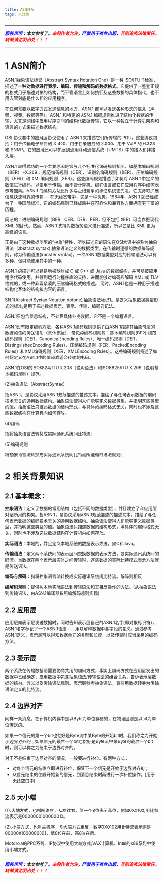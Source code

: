 ```yaml
---
title: ASN详解
tags: 未分类
---
```



------

***<font color=blue>版权声明</font>：本文参考了<font color=blue>。</font><font color=red>未经作者允许</font>，<font color=blue>严禁用于商业出版</font>，<font color=red>否则追究法律责任。转载请注明出处！！！</font>***

------

# 1 ASN简介 
ASN.1抽象语法标记（Abstract Syntax Notation One）是一种 ISO/ITU-T标准，描述了**一种对数据进行表示、编码、传输和解码的数据格式**。它提供了一整套正规的格式用于描述对象的结构，而不管语言上如何执行及这些数据的具体指代，也不用去管到底是什么样的应用程序。

在任何需要以数字方式发送信息的地方，ASN.1 都可以发送各种形式的信息（声频、视频、数据等等）。ASN.1 和特定的 ASN.1 编码规则推进了结构化数据的传输，尤其是网络中应用程序之间的结构化数据传输，它以一种独立于计算机架构和语言的方式来描述数据结构。

OSI 协议套中的应用层协议使用了 ASN.1 来描述它们所传输的 PDU，这些协议包括：用于传输电子邮件的 X.400、用于目录服务的 X.500、用于 VoIP 的 H.323 和 SNMP。它的应用还可以扩展到通用移动通信系统（UMTS）中的接入和非接入层。

ASN.1 取得成功的一个主要原因是它与几个标准化编码规则相关，如基本编码规则（BER） -X.209 、规范编码规则（CER）、识别名编码规则（DER）、压缩编码规则（PER）和 XML编码规则（XER）。这些编码规则描述了如何对 ASN.1 中定义的数值进行编码，以便用于传输，而不管计算机、编程语言或它在应用程序中如何表示等因素。ASN.1 的编码方法比许多与之相竞争的标记系统更先进，它支持可扩展信息快速可靠的传输 — 在无线宽带中，这是一种优势。1984年，ASN.1 就已经成为了一种国际标准，它的编码规则已经成熟并在可靠性和兼容性方面拥有更丰富的历程。

简洁的二进制编码规则（BER、CER、DER、PER，但不包括 XER）可当作更现代 XML 的替代。然而，ASN.1 支持对数据的语义进行描述，所以它是比 XML 更为高级的语言。

正是由于这种数据类型的“抽象"特性，所以描述它的语法在OSI术语中被称为抽象语法（abstract syntax).抽象语法定义的数据类型，在传输时遵循的数据编码规则，称为传输语法(transfer syntax)。一种ASN.1数据类型对应的传输语法可以有多种，但只能使用其中的一种。

ASN.1 的描述可以容易地被映射成 C 或 C++ 或 Java 的数据结构，并可以被应用程序代码使用，并得到运行时程序库的支持，进而能够对编码和解码 XML 或 TLV 格式的，或一种非常紧凑的压缩编码格式的描述。
同时，ASN.1也是一种用于描述结构化客体的结构和内容的语言。

SN.1(Abstract Syntax Notation dotone),抽象语法标记1。是定义抽象数据类型形式的标准,是用于描述数据表示、表示、传输、编码的记法。

ASN.1只包含信息结构，不处理具体业务数据，它不是一个编程语言。

ASN.1没有限定编码方法，各种ASN.1编码规则提供了由ASN.1描述其抽象句法的数据的值的传送语法（具体表达），常见的编码规则有：基本编码规则(BER),规范编码规则（CER，CanonicalEncoding Rules）、唯一编码规则（DER，DistinguishedEncoding Rules）、压缩编码规则（PER，PackedEncoding Rules）和XML编码规则（XER，XMLEncoding Rules）。这些编码规则描述了如何将定义在ASN.1中的值译成适合传输的电码。

ASN.1在OSI的ISO8824/ITU X.208（说明语法）和ISO8825/ITU X.209（说明基本编码规则）规范。



(2)抽象语法（AbstractSyntax）

指ASN.1，是协议采用ASN.1规范描述的描述文本。描绘了与任何表示数据的编码技术无关的通用数据结构。抽象语法使得人们能够定义数据类型，并指明这些类型的值。抽象语法只描述数据的结构形式，与具体的编码格式无关，同时也不涉及这些数据结构在计算机内如何存放。

(4)编码

指将抽象语言法转换成实际通讯系统间比特流;

(5)编码规则

将抽象语言法转换成实际通讯系统间比特流所遵循的语法规则;


# 2 相关背景知识
## 2.1 基本概念：

**抽象语法**：定义了数据的常用结构（包括不同的数据类型），并且建立了和应用层对话所用的构架。指ASN.1，是协议采用ASN.1规范描述的描述文本。描绘了与任何表示数据的编码技术无关的通用数据结构。抽象语法使得人们能够定义数据类型，并指明这些类型的值。抽象语法只描述数据的结构形式，与具体的编码格式无关，同时也不涉及这些数据结构在计算机内如何存放。

**实际语法**：本地的，并且定义本地系统的数据表示方法。如C和Java。

**传输语法**：定义两个系统间的表示层间交换数据的表示方法，是实际通讯系统间的码流。当数据在两个表示层实体之间传输时，这些数据的实际比特模式表示方法就是传送语法。

**编码与解码**：指将抽象语言法转换成实际通讯系统间比特流。解码则相反

**编解码规则**：提供从本地实际语法到传输语法和其相反操作的方法。(从抽象语法到传输语法，由ASN.1编译器按照编解码规则实现)

## 2.2 应用层

应用层向表示层发送数据时，同时告知表示层自己的ASN.1名字(即对象标识符)，ASN.1名字标记了一个ASN.1语法——用以解释数据中各字段的含义。通过参考ASN.1定义，表示层可以得知数据单元的类型和长度，以及传输时应当采用的编码方法。

## 2.3 表示层

两个系统在传输数据前需要协商共用的编码方式，事实上编码方式在应用层发出的数据中已经确定，应用数据中包含抽象语法/传输语法的组合关系，告诉表示层数据的结构、含义以及传输语法规则。表示层参考抽象语法，将应用数据转换为传输语法定义的比特流。

## 2.4 边界对齐

同样一条消息，在计算机内存中是以Byte为单位存储的，在物理层则是以bit为单位传送的。

如果一个信元的第一个bit也恰好是Byte流中某Byte的开始bit时，我们称之为开始于边界对齐的；如果信元的最后一个bit也恰好是Byte流中某Byte的最后一个bit时，则可以称之为结束于边界对齐的。

对于不是结束于边界对齐的情况，一般要进行补位。有两种方式：
* 对每个信元的结束立即进行补位，保证下一个信元是开始于边界对齐的；
* 从信元结束的位置开始新的信元，到消息结束时再进行一次补位操作。(用于无线空口中)

## 2.5 大小端

(1).大端方式，也叫网络序，从左往右，第一个8位表示高位，例如0X0102,用比特流表示是0000000100000010。

(2).小端方式，也叫主机序，与大端方式相反，数字0X0102用比特流表示则是0000001000000001，低8位在前，高8位在后。

Motorola的PPC系列、IP协议中使用大端方式;VAX计算机、Intel的x86系列中使用小端方式。


------

***<font color=blue>版权声明</font>：本文参考了<font color=blue>。</font><font color=red>未经作者允许</font>，<font color=blue>严禁用于商业出版</font>，<font color=red>否则追究法律责任。转载请注明出处！！！</font>***

------
